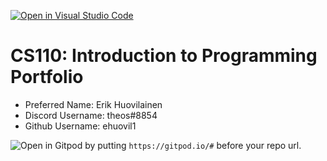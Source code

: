 [![Open in Visual Studio Code](https://classroom.github.com/assets/open-in-vscode-c66648af7eb3fe8bc4f294546bfd86ef473780cde1dea487d3c4ff354943c9ae.svg)](https://classroom.github.com/online_ide?assignment_repo_id=9788006&assignment_repo_type=AssignmentRepo)
# CS110: Introduction to Programming Portfolio

- Preferred Name: Erik Huovilainen
- Discord Username: theos#8854
- Github Username: ehuovil1

![Open in Gitpod](https://gitpod.io/button/open-in-gitpod.svg) by putting `https://gitpod.io/#` before your repo url.
